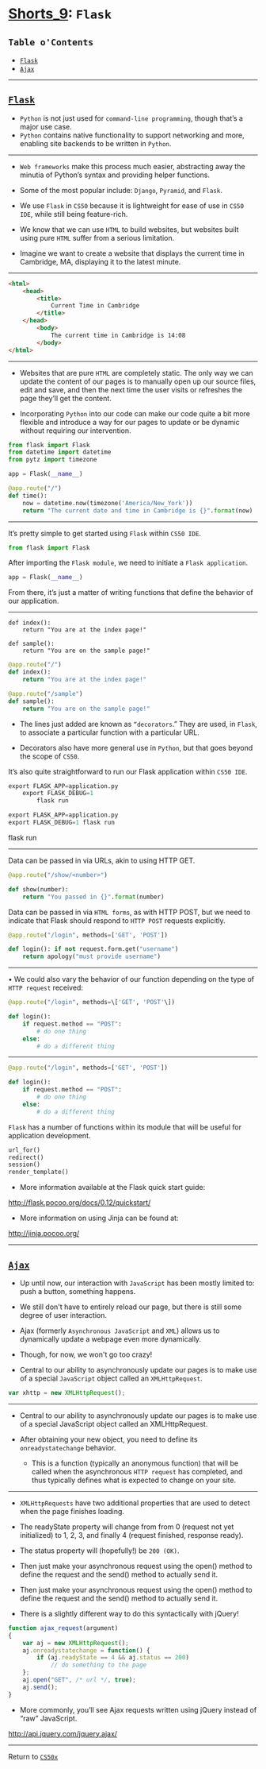 # [Shorts_9](/README.md): `Flask`

## `Table o'Contents`

* [`Flask`](#flask)
* [`Ajax`](#ajax)

___

## [`Flask`](#table-ocontents)

* `Python` is not just used for `command-line programming`, though that’s a major use case.
* `Python` contains native functionality to support networking and more, enabling site backends to be written in `Python`.

___

* `Web frameworks` make this process much easier, abstracting away the minutia of Python’s syntax and providing helper functions.
* Some of the most popular include: `Django`, `Pyramid`, and `Flask`.

* We use `Flask` in `CS50` because it is lightweight for ease of use in `CS50 IDE`, while still being feature-rich.

* We know that we can use `HTML` to build websites, but websites built using pure `HTML` suffer from a serious limitation.
* Imagine we want to create a website that displays the current time in Cambridge, MA, displaying it to the latest minute.

___

```html
<html>
    <head>
        <title>
            Current Time in Cambridge
        </title>
    </head>
        <body>
            The current time in Cambridge is 14:08
        </body>
</html>
```
<!-- 
```html
<html>
    <head>
        <title>
            Current Time in Cambridge
        </title>
    </head>
    <body>
        The current time in Cambridge is 14:09
    </body>
</html>
```

```html
<html>
    <head>
        <title>
            Current Time in Cambridge
        </title>
    </head>
    <body>
        The current time in Cambridge is 14:10
    </body>
</html>
```

```html
<html>
    <head>
        <title>
            Current Time in Cambridge
        </title>
    </head>
    <body>
        The current time in Cambridge is 14:11
    </body>
</html>
``` -->

___

* Websites that are pure `HTML` are completely static. The only way we can update the content of our pages is to manually open up our source files, edit and save, and then the next time the user visits or refreshes the page they’ll get the content.

* Incorporating `Python` into our code can make our code quite a bit more flexible and introduce a way for our pages to update or be dynamic without requiring our intervention.

```py
from flask import Flask 
from datetime import datetime 
from pytz import timezone 

app = Flask(__name__)

@app.route("/") 
def time(): 
    now = datetime.now(timezone('America/New_York'))
    return "The current date and time in Cambridge is {}".format(now)

```

___

It’s pretty simple to get started using `Flask` within `CS50 IDE`.

```py
from flask import Flask
```

After importing the `Flask module`, we need to initiate a `Flask application`.

```py
app = Flask(__name__)
```

From there, it’s just a matter of writing functions that define the behavior of our application.

___

```PY
def index(): 
    return "You are at the index page!"

def sample(): 
    return "You are on the sample page!"
```

```py
@app.route("/") 
def index(): 
    return "You are at the index page!"

@app.route("/sample") 
def sample(): 
    return "You are on the sample page!"
```

* The lines just added are known as `“decorators`.” They are used, in `Flask`, to associate a particular function with a particular URL.

* Decorators also have more general use in `Python`, but that goes beyond the scope of `CS50`.

It’s also quite straightforward to run our Flask application within `CS50 IDE`.

```py
export FLASK_APP=application.py 
    export FLASK_DEBUG=1 
        flask run
```

```py
export FLASK_APP=application.py
export FLASK_DEBUG=1 flask run
```

flask run

___

Data can be passed in via URLs, akin to using HTTP GET.

```py
@app.route("/show/<number>") 

def show(number): 
    return "You passed in {}".format(number)
```

Data can be passed in via `HTML forms`, as with HTTP POST, but we need to indicate that Flask should respond to `HTTP POST` requests explicitly.

```py
@app.route("/login", methods=['GET', 'POST']) 

def login(): if not request.form.get("username") 
    return apology("must provide username")
```

___

• We could also vary the behavior of our function depending on the type of `HTTP request` received:

```py
@app.route("/login", methods=\['GET', 'POST'\]) 

def login(): 
    if request.method == "POST": 
        # do one thing
    else: 
        # do a different thing
```

___

```py
@app.route("/login", methods=['GET', 'POST']) 

def login(): 
    if request.method == "POST": 
        # do one thing
    else: 
        # do a different thing
```

`Flask` has a number of functions within its module that will be useful for application development.

```py
url_for()
redirect() 
session()
render_template()
```

* More information available at the Flask quick start guide:

http://flask.pocoo.org/docs/0.12/quickstart/

* More information on using Jinja can be found at:

http://jinja.pocoo.org/

___

## [`Ajax`](#table-ocontents)

* Up until now, our interaction with `JavaScript` has been mostly limited to: push a button, something happens.

* We still don't have to entirely reload our page, but there is still some degree of user interaction.

* Ajax (formerly `Asynchronous JavaScript` and `XML`) allows us to dynamically update a webpage even more dynamically.

* Though, for now, we won't go too crazy!

* Central to our ability to asynchronously update our pages is to
make use of a special `JavaScript` object called an `XMLHttpRequest`.

```js
var xhttp = new XMLHttpRequest();
```

___

* Central to our ability to asynchronously update our pages is to make use of a special JavaScript object called an XMLHttpRequest.

* After obtaining your new object, you need to define its `onreadystatechange` behavior.
    * This is a function (typically an anonymous function) that will be called when the asynchronous `HTTP request` has completed, and thus typically defines what is expected to change on your site.

___

* `XMLHttpRequests` have two additional properties that are used to detect when the page finishes loading.

* The readyState property will change from from 0 (request not yet initialized) to 1, 2, 3, and finally 4 (request finished, response ready).

* The status property will (hopefully!) be `200 (OK)`.

* Then just make your asynchronous request using the open() method to define the request and the send() method to actually send it.

* Then just make your asynchronous request using the open() method to define the request and the send() method to actually send it.

* There is a slightly different way to do this syntactically with jQuery!

```js
function ajax_request(argument) 
{ 
    var aj = new XMLHttpRequest(); 
    aj.onreadystatechange = function() { 
        if (aj.readyState == 4 && aj.status == 200) 
            // do something to the page 
    }; 
    aj.open("GET", /* url */, true); 
    aj.send(); 
}
```

* More commonly, you’ll see Ajax requests written using jQuery
instead of “raw” JavaScript.

http://api.jquery.com/jquery.ajax/


____

Return to [`CS50x`](/README.md)